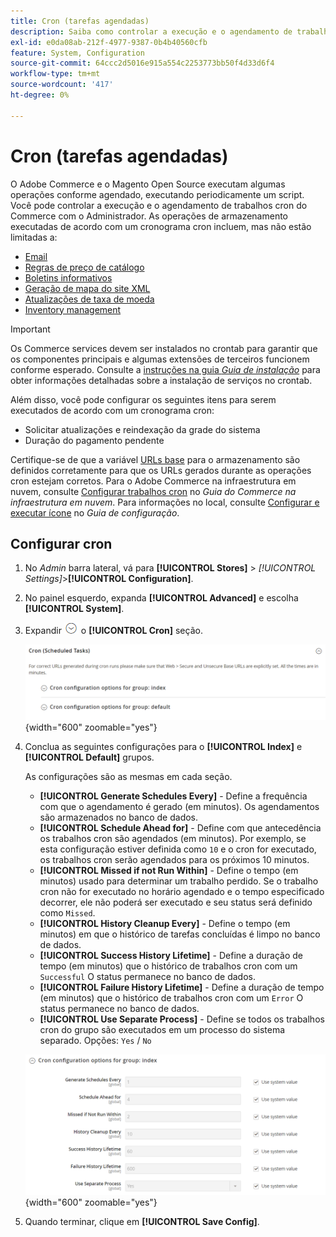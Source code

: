 ```yaml
---
title: Cron (tarefas agendadas)
description: Saiba como controlar a execução e o agendamento de trabalhos cron do Commerce com o Administrador.
exl-id: e0da08ab-212f-4977-9387-0b4b40560cfb
feature: System, Configuration
source-git-commit: 64ccc2d5016e915a554c2253773bb50f4d33d6f4
workflow-type: tm+mt
source-wordcount: '417'
ht-degree: 0%

---
```


# Cron (tarefas agendadas)

O Adobe Commerce e o Magento Open Source executam algumas operações conforme agendado, executando periodicamente um script. Você pode controlar a execução e o agendamento de trabalhos cron do Commerce com o Administrador. As operações de armazenamento executadas de acordo com um cronograma cron incluem, mas não estão limitadas a:

- [Email](email-communications.md)
- [Regras de preço de catálogo](../merchandising-promotions/price-rules-catalog.md)
- [Boletins informativos](../merchandising-promotions/newsletters.md)
- [Geração de mapa do site XML](../merchandising-promotions/sitemap-xml.md)
- [Atualizações de taxa de moeda](../stores-purchase/currency-update.md)
- [Inventory management](../inventory-management/introduction.md)

>[!IMPORTANT]
>
>Os Commerce services devem ser instalados no crontab para garantir que os componentes principais e algumas extensões de terceiros funcionem conforme esperado. Consulte a [instruções na guia _Guia de instalação_](https://experienceleague.adobe.com/docs/commerce-operations/installation-guide/next-steps/configuration.html) para obter informações detalhadas sobre a instalação de serviços no crontab.

Além disso, você pode configurar os seguintes itens para serem executados de acordo com um cronograma cron:

- Solicitar atualizações e reindexação da grade do sistema
- Duração do pagamento pendente

Certifique-se de que a variável [URLs base](../stores-purchase/store-urls.md) para o armazenamento são definidos corretamente para que os URLs gerados durante as operações cron estejam corretos. Para o Adobe Commerce na infraestrutura em nuvem, consulte [Configurar trabalhos cron](https://experienceleague.adobe.com/docs/commerce-cloud-service/user-guide/configure/app/properties/crons-property.html) no _Guia do Commerce na infraestrutura em nuvem_. Para informações no local, consulte [Configurar e executar ícone](https://experienceleague.adobe.com/docs/commerce-operations/configuration-guide/cli/configure-cron-jobs.html) no _Guia de configuração_.

## Configurar cron

1. No _Admin_ barra lateral, vá para **[!UICONTROL Stores]** > _[!UICONTROL Settings]_>**[!UICONTROL Configuration]**.

1. No painel esquerdo, expanda **[!UICONTROL Advanced]** e escolha **[!UICONTROL System]**.

1. Expandir ![Seletor de expansão](../assets/icon-display-expand.png) o **[!UICONTROL Cron]** seção.

   ![Configuração avançada - tarefas cron](../configuration-reference/advanced/assets/system-cron.png){width="600" zoomable="yes"}

1. Conclua as seguintes configurações para o **[!UICONTROL Index]** e **[!UICONTROL Default]** grupos.

   As configurações são as mesmas em cada seção.

   - **[!UICONTROL Generate Schedules Every]** - Define a frequência com que o agendamento é gerado (em minutos). Os agendamentos são armazenados no banco de dados.
   - **[!UICONTROL Schedule Ahead for]** - Define com que antecedência os trabalhos cron são agendados (em minutos). Por exemplo, se esta configuração estiver definida como `10` e o cron for executado, os trabalhos cron serão agendados para os próximos 10 minutos.
   - **[!UICONTROL Missed if not Run Within]** - Define o tempo (em minutos) usado para determinar um trabalho perdido. Se o trabalho cron não for executado no horário agendado e o tempo especificado decorrer, ele não poderá ser executado e seu status será definido como `Missed`.
   - **[!UICONTROL History Cleanup Every]** - Define o tempo (em minutos) em que o histórico de tarefas concluídas é limpo no banco de dados.
   - **[!UICONTROL Success History Lifetime]** - Define a duração de tempo (em minutos) que o histórico de trabalhos cron com um `Successful` O status permanece no banco de dados.
   - **[!UICONTROL Failure History Lifetime]** - Define a duração de tempo (em minutos) que o histórico de trabalhos cron com um `Error` O status permanece no banco de dados.
   - **[!UICONTROL Use Separate Process]** - Define se todos os trabalhos cron do grupo são executados em um processo do sistema separado. Opções: `Yes` / `No`

   ![Configuração avançada - índice do grupo cron](../configuration-reference/advanced/assets/system-cron-group-index.png){width="600" zoomable="yes"}

1. Quando terminar, clique em **[!UICONTROL Save Config]**.
